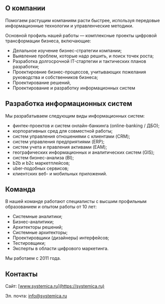 ## О компании

Помогаем растущим компаниям расти быстрее, используя передовые информационные технологии и управленческие методики. 

Основной профиль нашей работы — комплексные проекты цифровой трансформации бизнеса, включающие:

*   Делальное изучение бизнес-стратегии компании;
*   Выявление проблем, которые надо решить, и поиск точек роста;
*   Разработка долгосрочной IT-стартегии и тактических планов разработки;
*   Проектировние бизнес-процессов, учитывающих пожелания руководства и собственников бизнеса;
*   Проектирование решений,
*   Проектирование и разработку информационных систем

## Разработка информационных систем
Мы разрабатываем следующим виды информационных систем:
*   финтек-проектов и систем онлайн-банкинга (online-banking / ДБО);
*   корпоративных сред для совместной работы;
*   систем управления отношениями с клиентами (CRM);
*   систем управления предприятиями (ERP);
*   систем учета и правления активами (EAM);
*   географических информационных и аналитических систем (GIS);
*   систем бизнес-анализа (BI);
*   b2b и b2c маркетплейсов;
*   uber-подобных сервисов;
*   клиентских веб- и мобильных приложений.

## Команда
В нашей команде работают специалисты с высшим профильным образованием и опытом работы от 10 лет:
*   Системные аналитики;
*   Бизнес-аналитики;
*   Архитекторы решений;
*   Системные архитекторы;
*   Проектировщики (дизайнеры) интерфейсов;
*   Тестировщики;
*   Эксперты в области цифрового маркетинга.

Мы работаем с 2011 года.

## Контакты

Сайт: [www.systemica.ru](https://systemica.ru)

Эл. почта: [info@systemica.ru](mailto:info@systemica.ru)

